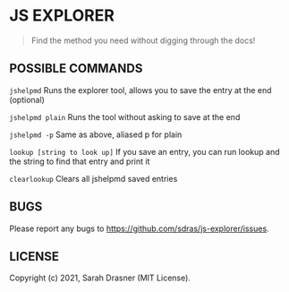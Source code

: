 JS EXPLORER
===========

> Find the method you need without digging through the docs!

## POSSIBLE COMMANDS

`jshelpmd`
Runs the explorer tool, allows you to save the entry at the end (optional)

`jshelpmd plain`
Runs the tool without asking to save at the end

`jshelpmd -p`
Same as above, aliased p for plain

`lookup [string to look up]`
If you save an entry, you can run lookup and the string to find that entry and print it

`clearlookup`
Clears all jshelpmd saved entries

## BUGS

Please report any bugs to https://github.com/sdras/js-explorer/issues.


## LICENSE

Copyright (c) 2021, Sarah Drasner (MIT License).

